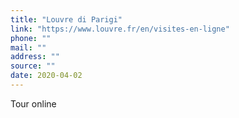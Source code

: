 ```yaml
---
title: "Louvre di Parigi"
link: "https://www.louvre.fr/en/visites-en-ligne"
phone: ""
mail: ""
address: ""
source: ""
date: 2020-04-02
---
```


Tour online
